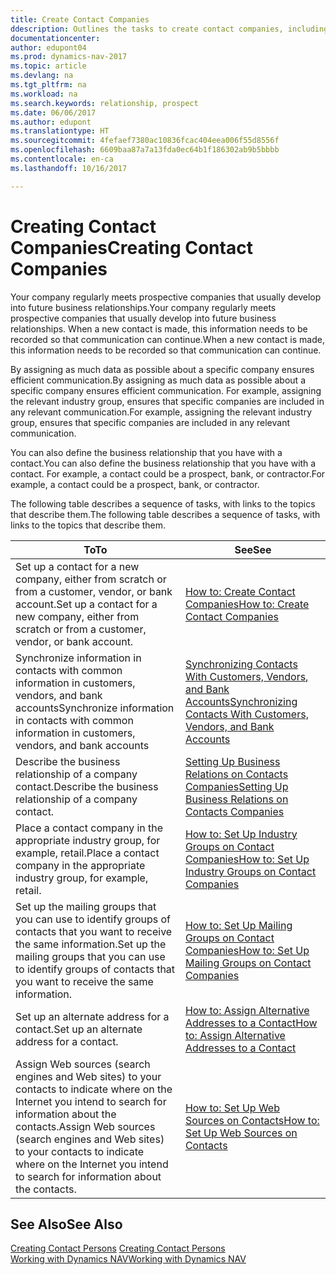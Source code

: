 ```yaml
---
title: Create Contact Companies
ddescription: Outlines the tasks to create contact companies, including assigning relevant data about prospects and defining the business relationships you have with companies.
documentationcenter: 
author: edupont04
ms.prod: dynamics-nav-2017
ms.topic: article
ms.devlang: na
ms.tgt_pltfrm: na
ms.workload: na
ms.search.keywords: relationship, prospect
ms.date: 06/06/2017
ms.author: edupont
ms.translationtype: HT
ms.sourcegitcommit: 4fefaef7380ac10836fcac404eea006f55d8556f
ms.openlocfilehash: 6609baa87a7a13fda0ec64b1f186302ab9b5bbbb
ms.contentlocale: en-ca
ms.lasthandoff: 10/16/2017

---
```

# <a name="creating-contact-companies"></a><span data-ttu-id="c6c1c-102">Creating Contact Companies</span><span class="sxs-lookup"><span data-stu-id="c6c1c-102">Creating Contact Companies</span></span>
<span data-ttu-id="c6c1c-103">Your company regularly meets prospective companies that usually develop into future business relationships.</span><span class="sxs-lookup"><span data-stu-id="c6c1c-103">Your company regularly meets prospective companies that usually develop into future business relationships.</span></span> <span data-ttu-id="c6c1c-104">When a new contact is made, this information needs to be recorded so that communication can continue.</span><span class="sxs-lookup"><span data-stu-id="c6c1c-104">When a new contact is made, this information needs to be recorded so that communication can continue.</span></span>

<span data-ttu-id="c6c1c-105">By assigning as much data as possible about a specific company ensures efficient communication.</span><span class="sxs-lookup"><span data-stu-id="c6c1c-105">By assigning as much data as possible about a specific company ensures efficient communication.</span></span> <span data-ttu-id="c6c1c-106">For example, assigning the relevant industry group, ensures that specific companies are included in any relevant communication.</span><span class="sxs-lookup"><span data-stu-id="c6c1c-106">For example, assigning the relevant industry group, ensures that specific companies are included in any relevant communication.</span></span>

<span data-ttu-id="c6c1c-107">You can also define the business relationship that you have with a contact.</span><span class="sxs-lookup"><span data-stu-id="c6c1c-107">You can also define the business relationship that you have with a contact.</span></span> <span data-ttu-id="c6c1c-108">For example, a contact could be a prospect, bank, or contractor.</span><span class="sxs-lookup"><span data-stu-id="c6c1c-108">For example, a contact could be a prospect, bank, or contractor.</span></span>

<span data-ttu-id="c6c1c-109">The following table describes a sequence of tasks, with links to the topics that describe them.</span><span class="sxs-lookup"><span data-stu-id="c6c1c-109">The following table describes a sequence of tasks, with links to the topics that describe them.</span></span> 

| <span data-ttu-id="c6c1c-110">To</span><span class="sxs-lookup"><span data-stu-id="c6c1c-110">To</span></span> | <span data-ttu-id="c6c1c-111">See</span><span class="sxs-lookup"><span data-stu-id="c6c1c-111">See</span></span> |
| --- | --- |
| <span data-ttu-id="c6c1c-112">Set up a contact for a new company, either from scratch or from a customer, vendor, or bank account.</span><span class="sxs-lookup"><span data-stu-id="c6c1c-112">Set up a contact for a new company, either from scratch or from a customer, vendor, or bank account.</span></span> |[<span data-ttu-id="c6c1c-113">How to: Create Contact Companies</span><span class="sxs-lookup"><span data-stu-id="c6c1c-113">How to: Create Contact Companies</span></span>](marketing-how-create-contact-companies.md) |
| <span data-ttu-id="c6c1c-114">Synchronize information in contacts with common information in customers, vendors, and bank accounts</span><span class="sxs-lookup"><span data-stu-id="c6c1c-114">Synchronize information in contacts with common information in customers, vendors, and bank accounts</span></span> |[<span data-ttu-id="c6c1c-115">Synchronizing Contacts With Customers, Vendors, and Bank Accounts</span><span class="sxs-lookup"><span data-stu-id="c6c1c-115">Synchronizing Contacts With Customers, Vendors, and Bank Accounts</span></span>](marketing-synchronize-contacts-customers-vendors-bank-accounts.md) |
| <span data-ttu-id="c6c1c-116">Describe the business relationship of a company contact.</span><span class="sxs-lookup"><span data-stu-id="c6c1c-116">Describe the business relationship of a company contact.</span></span> |[<span data-ttu-id="c6c1c-117">Setting Up Business Relations on Contacts Companies</span><span class="sxs-lookup"><span data-stu-id="c6c1c-117">Setting Up Business Relations on Contacts Companies</span></span>](marketing-business-relations.md) |
| <span data-ttu-id="c6c1c-118">Place a contact company in the appropriate industry group, for example, retail.</span><span class="sxs-lookup"><span data-stu-id="c6c1c-118">Place a contact company in the appropriate industry group, for example, retail.</span></span> |[<span data-ttu-id="c6c1c-119">How to: Set Up Industry Groups on Contact Companies</span><span class="sxs-lookup"><span data-stu-id="c6c1c-119">How to: Set Up Industry Groups on Contact Companies</span></span>](marketing-industry-groups.md) |
| <span data-ttu-id="c6c1c-120">Set up the mailing groups that you can use to identify groups of contacts that you want to receive the same information.</span><span class="sxs-lookup"><span data-stu-id="c6c1c-120">Set up the mailing groups that you can use to identify groups of contacts that you want to receive the same information.</span></span> |[<span data-ttu-id="c6c1c-121">How to: Set Up Mailing Groups on Contact Companies</span><span class="sxs-lookup"><span data-stu-id="c6c1c-121">How to: Set Up Mailing Groups on Contact Companies</span></span>](marketing-mailing-groups.md) |
| <span data-ttu-id="c6c1c-122">Set up an alternate address for a contact.</span><span class="sxs-lookup"><span data-stu-id="c6c1c-122">Set up an alternate address for a contact.</span></span> |[<span data-ttu-id="c6c1c-123">How to: Assign Alternative Addresses to a Contact</span><span class="sxs-lookup"><span data-stu-id="c6c1c-123">How to: Assign Alternative Addresses to a Contact</span></span>](marketing-how-assign-alternate-address.md) |
| <span data-ttu-id="c6c1c-124">Assign Web sources (search engines and Web sites) to your contacts to indicate where on the Internet you intend to search for information about the contacts.</span><span class="sxs-lookup"><span data-stu-id="c6c1c-124">Assign Web sources (search engines and Web sites) to your contacts to indicate where on the Internet you intend to search for information about the contacts.</span></span> |[<span data-ttu-id="c6c1c-125">How to: Set Up Web Sources on Contacts</span><span class="sxs-lookup"><span data-stu-id="c6c1c-125">How to: Set Up Web Sources on Contacts</span></span>](marketing-web-sources.md) |

## <a name="see-also"></a><span data-ttu-id="c6c1c-126">See Also</span><span class="sxs-lookup"><span data-stu-id="c6c1c-126">See Also</span></span>
<span data-ttu-id="c6c1c-127">[Creating Contact Persons](marketing-create-contact-persons.md) </span><span class="sxs-lookup"><span data-stu-id="c6c1c-127">[Creating Contact Persons](marketing-create-contact-persons.md) </span></span>  
[<span data-ttu-id="c6c1c-128">Working with Dynamics NAV</span><span class="sxs-lookup"><span data-stu-id="c6c1c-128">Working with Dynamics NAV</span></span>](ui-work-product.md)

